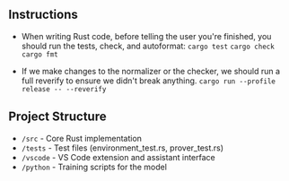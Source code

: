 ## Instructions

- When writing Rust code, before telling the user you're finished, you should run the tests, check, and autoformat:
  `cargo test`
  `cargo check`
  `cargo fmt`

- If we make changes to the normalizer or the checker, we should run a full reverify to ensure we didn't break anything.
  `cargo run --profile release -- --reverify`

## Project Structure

- `/src` - Core Rust implementation
- `/tests` - Test files (environment_test.rs, prover_test.rs)
- `/vscode` - VS Code extension and assistant interface
- `/python` - Training scripts for the model
